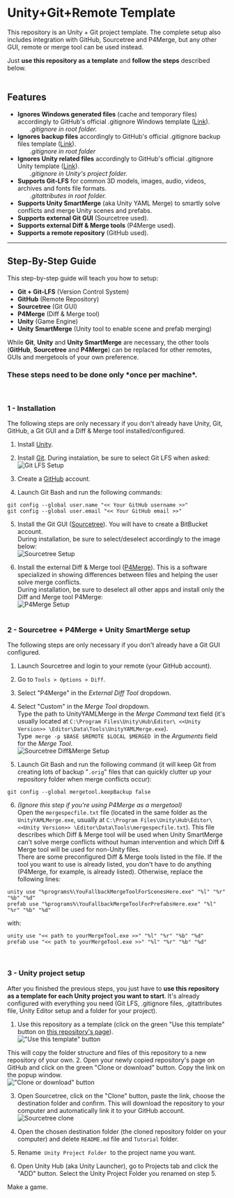 # Unity+Git+Remote Template
This repository is an Unity + Git project template. The complete setup also includes integration with GitHub, Sourcetree and P4Merge, but any other GUI, remote or merge tool can be used instead.

Just **use this repository as a template** and **follow the steps** described below.
</br>
</br>
## Features
* **Ignores Windows generated files** (cache and temporary files) accordingly to GitHub's official .gitignore Windows template ([Link](https://github.com/github/gitignore/blob/master/Global/Windows.gitignore)).\
&emsp;&emsp;_.gitignore in root folder._
* **Ignores backup files** accordingly to GitHub's official .gitignore backup files template ([Link](https://github.com/github/gitignore/blob/master/Global/Backup.gitignore)).\
&emsp;&emsp;_.gitignore in root folder_
* **Ignores Unity related files** accordingly to GitHub's official .gitignore Unity template ([Link](https://github.com/github/gitignore/blob/master/Unity.gitignore)).\
&emsp;&emsp;_.gitignore in Unity's project folder._
* **Supports Git-LFS** for common 3D models, images, audio, videos, archives and fonts file formats.\
&emsp;&emsp;_.gitattributes in root folder._
* **Supports Unity SmartMerge** (aka Unity YAML Merge) to smartly solve conflicts and merge Unity scenes and prefabs.
* **Supports external Git GUI** (Sourcetree used).
* **Supports external Diff & Merge tools** (P4Merge used).
* **Supports a remote repository** (GitHub used).

___
## Step-By-Step Guide
This step-by-step guide will teach you how to setup:
* **Git + Git-LFS** (Version Control System)
* **GitHub** (Remote Repository)
* **Sourcetree** (Git GUI)
* **P4Merge** (Diff & Merge tool)
* **Unity** (Game Engine)
* **Unity SmartMerge** (Unity tool to enable scene and prefab merging)

While **Git**, **Unity** and **Unity SmartMerge** are necessary, the other tools (**GitHub**, **Sourcetree** and **P4Merge**) can be replaced for other remotes, GUIs and mergetools of your own preference.
### **These steps need to be done only \*once per machine\*.**
</br>

### 1 - Installation
The following steps are only necessary if you don't already have Unity, Git, GitHub, a Git GUI and a Diff & Merge tool installed/configured.

1. Install [Unity](https://store.unity.com/download).

2. Install [Git](https://git-scm.com/downloads). During instalation, be sure to select Git LFS when asked:\
![Git LFS Setup](/Tutorial/Image1.png)

3. Create a [GitHub](https://github.com/) account.

4. Launch Git Bash and run the following commands:
```
git config --global user.name "<< Your GitHub username >>"
git config --global user.email "<< Your GitHub email >>"
```

5. Install the Git GUI ([Sourcetree](https://www.sourcetreeapp.com/)). You will have to create a BitBucket account.\
During installation, be sure to select/deselect accordingly to the image below:\
![Sourcetree Setup](/Tutorial/Image4.png)

6. Install the external Diff & Merge tool ([P4Merge](https://www.perforce.com/downloads/visual-merge-tool)). This is a software specialized in showing differences between files and helping the user solve merge conflicts.\
During installation, be sure to deselect all other apps and install only the Diff and Merge tool P4Merge:\
![P4Merge Setup](/Tutorial/Image2.png)
&nbsp;</br>
&nbsp;</br>
### 2 - Sourcetree + P4Merge + Unity SmartMerge setup
The following steps are only necessary if you don't already have a Git GUI configured.

1. Launch Sourcetree and login to your remote (your GitHub account).

2. Go to `Tools > Options > Diff`.

3. Select "P4Merge" in the _External Diff Tool_ dropdown.

4. Select "Custom" in the _Merge Tool_ dropdown.\
Type the path to UnityYAMLMerge in the _Merge Command_ text field (it's usually located at `C:\Program Files\Unity\Hub\Editor\ <<Unity Version>> \Editor\Data\Tools\UnityYAMLMerge.exe`).\
Type &nbsp;`merge -p $BASE $REMOTE $LOCAL $MERGED`&nbsp; in the _Arguments_ field for the _Merge Tool_.\
![Sourcetree Diff&Merge Setup](/Tutorial/Image3.png)

5. Launch Git Bash and run the following command (it will keep Git from creating lots of backup "`.orig`" files that can quickly clutter up your repository folder when merge conflicts occur):
```
git config --global mergetool.keepBackup false
```

6. _(Ignore this step if you're using P4Merge as a mergetool)_\
Open the `mergespecfile.txt` file (located in the same folder as the `UnityYAMLMerge.exe`, usually at `C:\Program Files\Unity\Hub\Editor\ <<Unity Version>> \Editor\Data\Tools\mergespecfile.txt`). This file describes which Diff & Merge tool will be used when Unity SmartMerge can't solve merge conflicts without human intervention and which Diff & Merge tool will be used for non-Unity files.\
There are some preconfigured Diff & Merge tools listed in the file. If the tool you want to use is already listed, you don't have to do anything (P4Merge, for example, is already listed). Otherwise, replace the following lines:
```
unity use "%programs%\YouFallbackMergeToolForScenesHere.exe" "%l" "%r" "%b" "%d"
prefab use "%programs%\YouFallbackMergeToolForPrefabsHere.exe" "%l" "%r" "%b" "%d"
```

with:

```
unity use "<< path to yourMergeTool.exe >>" "%l" "%r" "%b" "%d"
prefab use "<< path to yourMergeTool.exe >>" "%l" "%r" "%b" "%d"
```
&nbsp;</br>
### 3 - Unity project setup
After you finished the previous steps, you just have to **use this repository as a template for each Unity project you want to start**. It's already configured with everything you need (Git LFS, .gitignore files, .gitattributes file, Unity Editor setup and a folder for your project).

1. Use this repository as a template (click on the green "Use this template" button on [this repository's page](https://github.com/ThiagoRangel7/unity-git-template)).\
!["Use this template" button](/Tutorial/Image5.png)

This will copy the folder structure and files of this repository to a new repository of your own.
2. Open your newly copied repository's page on GitHub and click on the green "Clone or download" button. Copy the link on the popup window.\
!["Clone or download" button](/Tutorial/Image6.png)

3. Open Sourcetree, click on the "Clone" button, paste the link, choose the destination folder and confirm. This will download the repository to your computer and automatically link it to your GitHub account.\
![Sourcetree clone](/Tutorial/Image7.png)

4. Open the chosen destination folder (the cloned repository folder on your computer) and delete `README.md` file and `Tutorial` folder.

5. Rename &nbsp;`Unity Project Folder`&nbsp; to the project name you want.

6. Open Unity Hub (aka Unity Launcher), go to Projects tab and click the "ADD" button. Select the Unity Project Folder you renamed on step 5.

Make a game.
